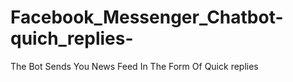 # Facebook_Messenger_Chatbot-quich_replies-
The Bot Sends You News Feed In The Form Of Quick replies
